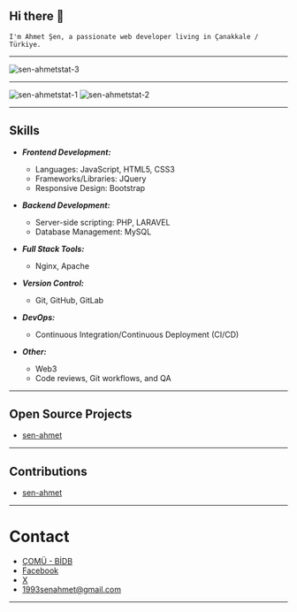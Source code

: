 ## Hi there 👋

    I'm Ahmet Şen, a passionate web developer living in Çanakkale / Türkiye.

- - - - -

![sen-ahmetstat-3](https://github-readme-stats.vercel.app/api/top-langs/?username=sen-ahmet&theme=buefy&show_icons=true&hide_border=true&layout=compact)

- - - - -

![sen-ahmetstat-1](https://github-readme-stats.vercel.app/api?username=sen-ahmet&theme=buefy&show_icons=true&hide_border=true&count_private=true)
![sen-ahmetstat-2](https://github-readme-streak-stats.herokuapp.com/?user=sen-ahmet&theme=buefy&hide_border=true)

- - - - -

## Skills

- **_Frontend Development:_**
  - Languages: JavaScript, HTML5, CSS3
  - Frameworks/Libraries: JQuery
  - Responsive Design: Bootstrap

- **_Backend Development:_**
  - Server-side scripting: PHP, LARAVEL
  - Database Management: MySQL

- **_Full Stack Tools:_**
  - Nginx, Apache

- **_Version Control:_**
  - Git, GitHub, GitLab

- **_DevOps:_**
  - Continuous Integration/Continuous Deployment (CI/CD)

- **_Other:_**
  - Web3
  - Code reviews, Git workflows, and QA

- - - - -

## Open Source Projects

- [sen-ahmet](https://github.com/sen-ahmet/sen-ahmet)

- - - - -

## Contributions

- [sen-ahmet](https://github.com/sen-ahmet/sen-ahmet)

- - - - -

# Contact 

- [ÇOMÜ - BİDB](https://bidb.comu.edu.tr)
- [Facebook](https://www.facebook.com/1993senahmet)
- [X](https://x.com/1993senahmet)
- [1993senahmet@gmail.com](mailto:1993senahmet@gmail.com)

- - - - -

